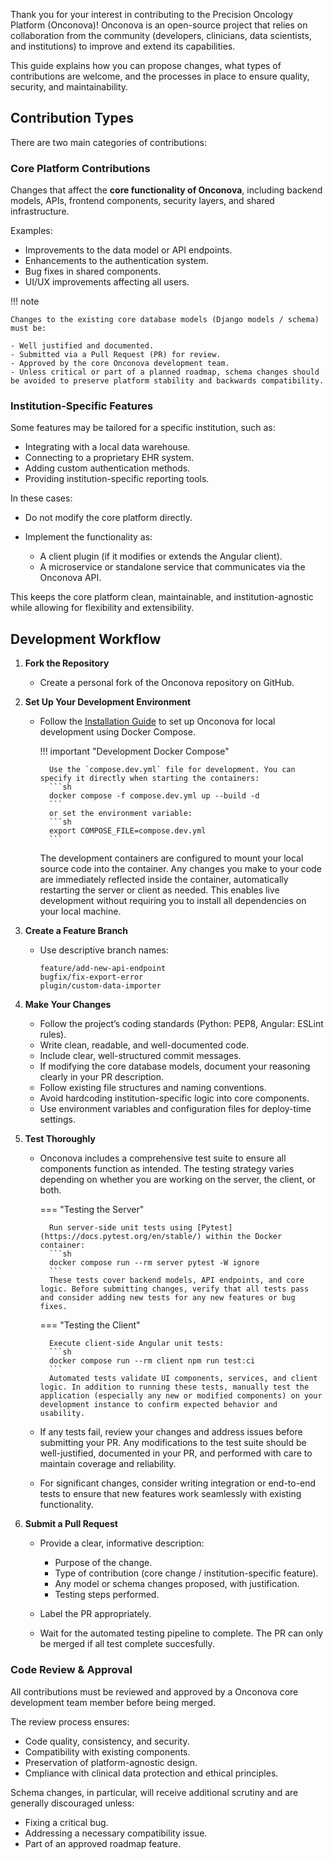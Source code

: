 Thank you for your interest in contributing to the Precision Oncology Platform (Onconova)! Onconova is an open-source project that relies on collaboration from the community (developers, clinicians, data scientists, and institutions) to improve and extend its capabilities.

This guide explains how you can propose changes, what types of contributions are welcome, and the processes in place to ensure quality, security, and maintainability.

## Contribution Types

There are two main categories of contributions:

### Core Platform Contributions

Changes that affect the **core functionality of Onconova**, including backend models, APIs, frontend components, security layers, and shared infrastructure.

Examples:

- Improvements to the data model or API endpoints.
- Enhancements to the authentication system.
- Bug fixes in shared components.
- UI/UX improvements affecting all users.

!!! note 

    Changes to the existing core database models (Django models / schema) must be:

    - Well justified and documented.
    - Submitted via a Pull Request (PR) for review.
    - Approved by the core Onconova development team.
    - Unless critical or part of a planned roadmap, schema changes should be avoided to preserve platform stability and backwards compatibility.

### Institution-Specific Features

Some features may be tailored for a specific institution, such as:

- Integrating with a local data warehouse.
- Connecting to a proprietary EHR system.
- Adding custom authentication methods.
- Providing institution-specific reporting tools.

In these cases:

- Do not modify the core platform directly.
- Implement the functionality as:
 
    + A client plugin (if it modifies or extends the Angular client).
    + A microservice or standalone service that communicates via the Onconova API.

This keeps the core platform clean, maintainable, and institution-agnostic while allowing for flexibility and extensibility.

## Development Workflow

1. **Fork the Repository**

    - Create a personal fork of the Onconova repository on GitHub.

2. **Set Up Your Development Environment**

    - Follow the [Installation Guide](../../get-started/installation.md) to set up Onconova for local development using Docker Compose.

        !!! important "Development Docker Compose"

            Use the `compose.dev.yml` file for development. You can specify it directly when starting the containers:
            ```sh
            docker compose -f compose.dev.yml up --build -d
            ```
            or set the environment variable:
            ```sh
            export COMPOSE_FILE=compose.dev.yml
            ```

        The development containers are configured to mount your local source code into the container. Any changes you make to your code are immediately reflected inside the container, automatically restarting the server or client as needed. This enables live development without requiring you to install all dependencies on your local machine.

3. **Create a Feature Branch**

    - Use descriptive branch names:

        ```
        feature/add-new-api-endpoint
        bugfix/fix-export-error
        plugin/custom-data-importer
        ```

4. **Make Your Changes**

    - Follow the project’s coding standards (Python: PEP8, Angular: ESLint rules).
    - Write clean, readable, and well-documented code.
    - Include clear, well-structured commit messages.
    - If modifying the core database models, document your reasoning clearly in your PR description.
    - Follow existing file structures and naming conventions.
    - Avoid hardcoding institution-specific logic into core components.
    - Use environment variables and configuration files for deploy-time settings.

5. **Test Thoroughly**
    
    - Onconova includes a comprehensive test suite to ensure all components function as intended. The testing strategy varies depending on whether you are working on the server, the client, or both.

        === "Testing the Server"

            Run server-side unit tests using [Pytest](https://docs.pytest.org/en/stable/) within the Docker container:
            ```sh
            docker compose run --rm server pytest -W ignore
            ```
            These tests cover backend models, API endpoints, and core logic. Before submitting changes, verify that all tests pass and consider adding new tests for any new features or bug fixes.

        === "Testing the Client"

            Execute client-side Angular unit tests:
            ```sh
            docker compose run --rm client npm run test:ci
            ```
            Automated tests validate UI components, services, and client logic. In addition to running these tests, manually test the application (especially any new or modified components) on your development instance to confirm expected behavior and usability.

    - If any tests fail, review your changes and address issues before submitting your PR. Any modifications to the test suite should be well-justified, documented in your PR, and performed with care to maintain coverage and reliability.

    - For significant changes, consider writing integration or end-to-end tests to ensure that new features work seamlessly with existing functionality.

1. **Submit a Pull Request**

    - Provide a clear, informative description:

        + Purpose of the change.
        + Type of contribution (core change / institution-specific feature).
        + Any model or schema changes proposed, with justification.
        + Testing steps performed.

    - Label the PR appropriately.

    - Wait for the automated testing pipeline to complete. The PR can only be merged if all test complete succesfully. 
 

### Code Review & Approval
All contributions must be reviewed and approved by a Onconova core development team member before being merged.

The review process ensures:

- Code quality, consistency, and security.
- Compatibility with existing components.
- Preservation of platform-agnostic design.
- Cmpliance with clinical data protection and ethical principles.

Schema changes, in particular, will receive additional scrutiny and are generally discouraged unless:

- Fixing a critical bug.
- Addressing a necessary compatibility issue.
- Part of an approved roadmap feature.